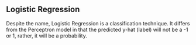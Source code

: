 ## Logistic Regression
Despite the name, Logistic Regression is a classification technique. It differs from the Perceptron model in that the predicted y-hat (label) will not be a -1 or 1, rather, it will be a probability. 

